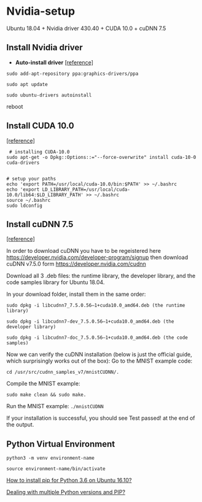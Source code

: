 # Nvidia-setup
Ubuntu 18.04 + Nvidia driver 430.40 + CUDA 10.0 + cuDNN 7.5

## Install Nvidia driver

- **Auto-install driver** [[reference]](https://askubuntu.com/questions/1028830/how-do-i-install-cuda-on-ubuntu-18-04)
```
sudo add-apt-repository ppa:graphics-drivers/ppa

sudo apt update

sudo ubuntu-drivers autoinstall
```
reboot

## Install CUDA 10.0

[[reference]](https://gist.github.com/Mahedi-61/2a2f1579d4271717d421065168ce6a73)

```
 # installing CUDA-10.0
sudo apt-get -o Dpkg::Options::="--force-overwrite" install cuda-10-0 cuda-drivers


# setup your paths
echo 'export PATH=/usr/local/cuda-10.0/bin:$PATH' >> ~/.bashrc
echo 'export LD_LIBRARY_PATH=/usr/local/cuda-10.0/lib64:$LD_LIBRARY_PATH' >> ~/.bashrc
source ~/.bashrc
sudo ldconfig
```
## Install cuDNN 7.5

[[reference]](https://medium.com/repro-repo/install-cuda-10-1-and-cudnn-7-5-0-for-pytorch-on-ubuntu-18-04-lts-9b6124c44cc)

In order to download cuDNN you have to be regeistered here https://developer.nvidia.com/developer-program/signup
then download cuDNN v7.5.0 form https://developer.nvidia.com/cudnn

Download all 3 .deb files: the runtime library, the developer library, and the code samples library for Ubuntu 18.04.

In your download folder, install them in the same order:

```
sudo dpkg -i libcudnn7_7.5.0.56–1+cuda10.0_amd64.deb (the runtime library)

sudo dpkg -i libcudnn7-dev_7.5.0.56–1+cuda10.0_amd64.deb (the developer library)

sudo dpkg -i libcudnn7-doc_7.5.0.56–1+cuda10.0_amd64.deb (the code samples)

```

Now we can verify the cuDNN installation (below is just the official guide, which surprisingly works out of the box):
Go to the MNIST example code: 

```cd /usr/src/cudnn_samples_v7/mnistCUDNN/.```

Compile the MNIST example: 

```sudo make clean && sudo make.```

Run the MNIST example: 
```./mnistCUDNN ```

If your installation is successful, you should see Test passed! at the end of the output.

## Python Virtual Environment

```python3 -m venv environment-name```

```source environment-name/bin/activate```

[How to install pip for Python 3.6 on Ubuntu 16.10?](https://askubuntu.com/questions/889535/how-to-install-pip-for-python-3-6-on-ubuntu-16-10)

[Dealing with multiple Python versions and PIP?](https://stackoverflow.com/questions/2812520/dealing-with-multiple-python-versions-and-pip)

